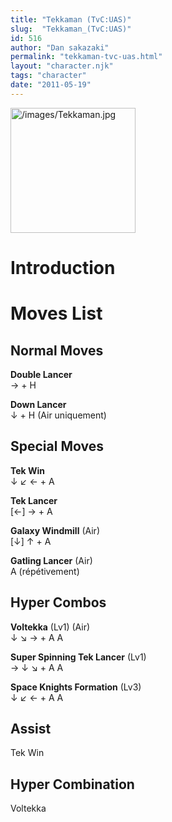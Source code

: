 ```yaml
---
title: "Tekkaman (TvC:UAS)"
slug:  "Tekkaman_(TvC:UAS)"
id: 516
author: "Dan sakazaki"
permalink: "tekkaman-tvc-uas.html"
layout: "character.njk"
tags: "character"
date: "2011-05-19"
---
```


<img src="/images/Tekkaman.jpg" title="/images/Tekkaman.jpg" width="200"
alt="/images/Tekkaman.jpg" />  

# Introduction

# Moves List

## Normal Moves

**Double Lancer**  
→ + H

**Down Lancer**  
↓ + H (Air uniquement)

## Special Moves

**Tek Win**  
↓ ↙ ← + A

**Tek Lancer**  
\[←\] → + A

**Galaxy Windmill** (Air)  
\[↓\] ↑ + A

**Gatling Lancer** (Air)  
A (répétivement)

## Hyper Combos

**Voltekka** (Lv1) (Air)  
↓ ↘ → + A A

**Super Spinning Tek Lancer** (Lv1)  
→ ↓ ↘ + A A

**Space Knights Formation** (Lv3)  
↓ ↙ ← + A A

## Assist

Tek Win

## Hyper Combination

Voltekka
